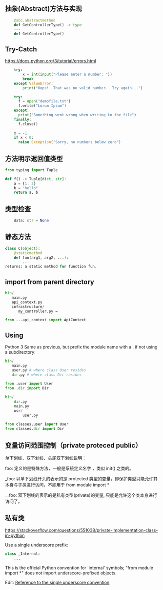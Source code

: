 ## 抽象(Abstract)方法与实现

```py
    @abc.abstractmethod
    def GetControllerType() -> type
    ---
    def GetControllerType()
```

## Try-Catch

https://docs.python.org/3/tutorial/errors.html

```py
    try:
        x = int(input("Please enter a number: "))
        break
    except ValueError:
        print("Oops!  That was no valid number.  Try again...")

    try:
      f = open("demofile.txt")
      f.write("Lorum Ipsum")
    except:
      print("Something went wrong when writing to the file")
    finally:
      f.close()
      
    x = -1
    if x < 0:
      raise Exception("Sorry, no numbers below zero")
```

## 方法明示返回值类型

```py
from typing import Tuple

def f() -> Tuple[dict, str]:
    a = {1: 2}
    b = "hello"
    return a, b
```

## 类型检查

```py
    data: str = None
```

## 静态方法

```py
class C(object):
    @staticmethod
    def fun(arg1, arg2, ...):
        ...
returns: a static method for function fun.
```

## import from parent directory

```py
bin/
   main.py
   api_context.py
   infrastructure/
      my_controller.py ←

from ...api_context import ApiContext
```

## Using

Python 3
Same as previous, but prefix the module name with a . if not using a subdirectory:

```py
bin/
   main.py
   user.py # where class User resides
   dir.py # where class Dir resides
   
from .user import User
from .dir import Dir
```

```py
bin/
    dir.py
    main.py
    usr/
        user.py
        
from classes.user import User
from classes.dir import Dir
```

## 变量访问范围控制（private proteced public）

单下划线、双下划线、头尾双下划线说明：

foo: 定义的是特殊方法，一般是系统定义名字 ，类似 init() 之类的。

_foo: 以单下划线开头的表示的是 protected 类型的变量，即保护类型只能允许其本身与子类进行访问，不能用于 from module import *

__foo: 双下划线的表示的是私有类型(private)的变量, 只能是允许这个类本身进行访问了。

## 私有类

https://stackoverflow.com/questions/551038/private-implementation-class-in-python

Use a single underscore prefix:

```py
class _Internal:
    ...
```

This is the official Python convention for 'internal' symbols; "from module import *" does not import underscore-prefixed objects.

Edit: [Reference to the single underscore convention](https://docs.python.org/2/tutorial/classes.html#private-variables-and-class-local-references)
